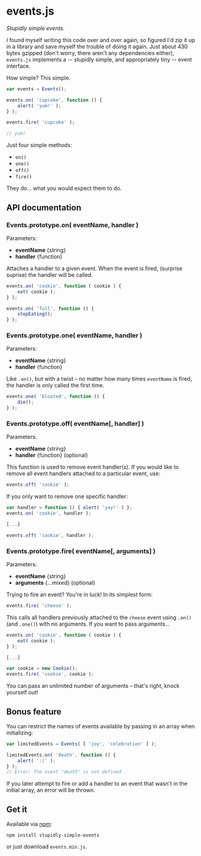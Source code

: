 events.js
=========

*Stupidly simple events.*

I found myself writing this code over and over again, so figured I'd zip it up in a library and save myself the trouble of doing it again.  Just about 430 bytes gzipped (don't worry, there aren't any dependencies either), `events.js` implements a -- stupidly simple, and appropriately tiny -- event interface.

How simple? This simple.

```js
var events = Events();

events.on( 'cupcake', function () {
	alert( 'yum!' );
} );

events.fire( 'cupcake' );

// yum!
```

Just four simple methods:

* `on()`
* `one()`
* `off()`
* `fire()`

They do... what you would expect them to do.

## API documentation
### Events.prototype.on( eventName, handler )

Parameters:

 - **eventName** {string}
 - **handler** {function}

Attaches a handler to a given event. When the event is fired, (surprise suprise) the handler will be called.

```js
events.on( 'cookie', function ( cookie ) {
	eat( cookie );
} );

events.on( 'full', function () {
	stopEating();
} );
```

### Events.prototype.one( eventName, handler )

Parameters:

 - **eventName** {string}
 - **handler** {function}

Like `.on()`, but with a twist &ndash; no matter how many times `eventName` is fired, the handler is only called the first time.

```js
events.one( 'bloated', function () {
	die();
} );
```

### Events.prototype.off( eventName[, handler] )

Parameters:

 - **eventName** {string}
 - **handler** {function} (optional)

This function is used to remove event handler(s). If you would like to remove all event handlers attached to a particular event, use:

```js
events.off( 'cookie' );
```

If you only want to remove one specific handler:

```js
var handler = function () { alert( 'yay!' ) };
events.on( 'cookie', handler );

[...]

events.off( 'cookie', handler );
```

### Events.prototype.fire( eventName[, arguments] )

Parameters:

 - **eventName** {string}
 - **arguments** {...mixed} (optional)

Trying to fire an event? You're in luck! In its simplest form:

```js
events.fire( 'cheese' );
```

This calls all handlers previously attached to the `cheese` event using `.on()` (and `.one()`) with no arguments. If you want to pass arguments...

```js
events.on( 'cookie', function ( cookie ) {
	eat( cookie );
} );

[...]

var cookie = new Cookie();
events.fire( 'cookie', cookie );
```

You can pass an unlimited number of arguments &ndash; that's right, knock yourself out!

## Bonus feature
You can restrict the names of events available by passing in an array when initializing:

```js
var limitedEvents = Events( [ 'joy', 'celebration' ] );

limitedEvents.on( 'death', function () {
	alert( ':(' );
} );
// Error: The event "death" is not defined
```

If you later attempt to fire or add a handler to an event that wasn't in the initial array, an error will be thrown.

## Get it

Available via [npm](https://www.npmjs.org/):

```
npm install stupidly-simple-events
```

or just download `events.min.js`.
